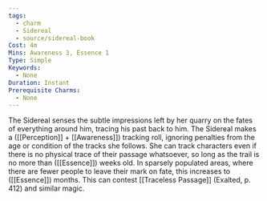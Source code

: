 ```yaml
---
tags:
  - charm
  - Sidereal
  - source/sidereal-book
Cost: 4m
Mins: Awareness 3, Essence 1
Type: Simple
Keywords:
  - None
Duration: Instant
Prerequisite Charms:
  - None
---
```

The Sidereal senses the subtle impressions left by her quarry on the fates of everything around him, tracing his past back to him. The Sidereal makes a ([[Perception]] + [[Awareness]]) tracking roll, ignoring penalties from the age or condition of the tracks she follows. She can track characters even if there is no physical trace of their passage whatsoever, so long as the trail is no more than ([[Essence]]) weeks old. In sparsely populated areas, where there are fewer people to leave their mark on fate, this increases to ([[Essence]]) months. This can contest [[Traceless Passage]] (Exalted, p. 412) and similar magic.